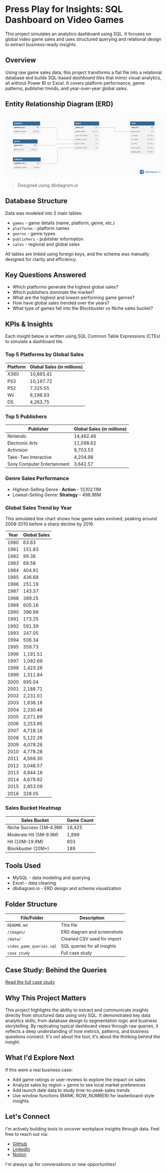 # Press Play for Insights: SQL Dashboard on Video Games

This project simulates an analytics dashboard using SQL. It focuses on global video game sales and uses structured querying and relational design to extract business-ready insights.

## Overview 

Using raw game sales data, this project transforms a flat file into a relational database and builds SQL-based *dashboard tiles* that mimic visual analytics, all without Power BI or Excel. It covers platform performance, genre patterns, publisher trends, and year-over-year global sales. 

## Entity Relationship Diagram (ERD)

![ERD](./ERD.png)
> Designed using dbdiagram.io

## Database Structure

Data was modeled into 5 main tables: 
- `games` - game details (name, platform, genre, etc.)
- `platforms` - platform names
- `genres` - genre types
- `publishers` - publisher information
- `sales` - regional and global sales

All tables are linked using foreign keys, and the schema was manually designed for clarity and efficiency.

## Key Questions Answered

 - Which platforms generate the highest global sales?
 - Which publishers dominate the market?
 - What are the highest and lowest-performing game genres?
 - How have global sales trended over the years?
 - What type of games fall into the Blockbuster vs Niche sales bucket?

## KPIs & Insights

Each insight below is written using SQL Common Table Expressions (CTEs) to simulate a dashboard tile.

### Top 5 Platforms by Global Sales

|Platform  |Global Sales (in millions)     |
|----------|-------------------------------|
|X360      | 10,885.41                     |
|PS3       | 10,197.72                     |
|PS2       | 7,325.55                      |
|Wii       | 6,198.93                      |
|DS        | 4,263.75                      |

### Top 5 Publishers

|Publisher                   |Global Sales (in millions) |
|----------------------------|---------------------------|
|Nintendo                    | 14,462.46                 |
|Electronic Arts             | 11,098.62                 |
|Activision                  | 9,703.53                  |
|Take-Two Interactive        | 4,204.98                  |
|Sony Computer Entertainment | 3,642.57                  |

### Genre Sales Performance

 - Highest-Selling Genre : **Action** - 13,102.11M
 - Lowest-Selling Genre: **Strategy** - 498.96M

### Global Sales Trend by Year
This simulated line chart shows how game sales evolved, peaking around 2008-2010 before a sharp decline by 2016.

| Year | Global Sales |
|------|--------------|
| 1980 | 63.63        |
| 1981 | 151.83       |
| 1982 | 99.36        |
| 1983 | 68.58        |
| 1984 | 404.91       |
| 1985 | 436.68       |
| 1986 | 251.19       |
| 1987 | 143.37       |
| 1988 | 389.25       |
| 1989 | 605.16       |
| 1990 | 396.99       |
| 1991 | 173.25       |
| 1992 | 591.39       |
| 1993 | 247.05       |
| 1994 | 506.34       |
| 1995 | 359.73       |
| 1996 | 1,191.51     |
| 1997 | 1,092.69     |
| 1998 | 1,423.26     |
| 1999 | 1,311.84     |
| 2000 | 995.04       |
| 2001 | 2,188.71     |
| 2002 | 2,231.01     |
| 2003 | 1,836.18     |
| 2004 | 2,330.46     |
| 2005 | 2,271.69     |
| 2006 | 3,253.95     |
| 2007 | 4,718.16     |
| 2008 | 5,122.26     |
| 2009 | 4,078.26     |
| 2010 | 4,778.28     |
| 2011 | 4,569.30     |
| 2012 | 3,048.57     |
| 2013 | 4,844.16     |
| 2014 | 4,679.82     |
| 2015 | 2,853.09     |
| 2016 | 328.05       |

### Sales Bucket Heatmap

| Sales Bucket                | Game Count |
|-----------------------------|------------|
| Niche Success (1M–4.9M)     | 16,425     |
| Moderate Hit (5M–9.9M)      | 1,899      |
| Hit (10M–19.9M)             | 603        |
| Blockbuster (20M+)          | 189        |

## Tools Used 

 * MySQL - data modeling and querying
 * Excel - data cleaning
 * dbdiagram.io - ERD design and schema visualization

## Folder Structure 

| File/Folder              | Description                           |
|--------------------------|---------------------------------------|
| `README.md`              | This file                             |
| `/images/`               | ERD diagram and screenshots           |
| `/data/`                 | Cleaned CSV used for import           |
| `video_game_queries.sql` | SQL queries for all insights          |
| `case study`             | Full case study                       |

## Case Study: Behind the Queries
[Read the full case study](https://docs.google.com/document/d/1S4yuYQY2KCqcYIfT1PEbgiOFtp6Q5HS4NJODZsVNyRU/edit?usp=sharing)

## Why This Project Matters

This project highlights the ability to extract and communicate insights directly from structured data using only SQL. It demonstrated key data analytics skills, from database design to segmentation logic and business storytelling. 
By replicating typical dashboard views through raw queries, it reflects a deep understanding of how metrics, patterns, and business questions connect. It's not about the tool, it's about the thinking behind the insight.

## What I'd Explore Next

If this were a real business case: 
 * Add game ratings or user reviews to explore the impact on sales
 * Analyze sales by region + genre to see local market preferences
 * Add launch date data to study time-to-peak-sales trends
 * Use window functions (RANK, ROW_NUMBER) for leaderboard-style insights.

## Let's Connect

I'm actively building tools to uncover workplace insights through data. Feel free to reach out via:

 * [GitHub](https://github.com/Shrey0561)
 * [LinkedIn](https://www.linkedin.com/in/shreya-srinath-879a66205/)
 * [Notion](https://www.notion.so/Data-Analyst-Portfolio-221ebe151fdd801e9445e32590b67758?source=copy_link)


I'm always up for conversations or new opportunities!


